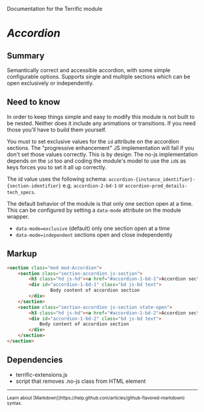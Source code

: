 Documentation for the Terrific module

# *Accordion*


## Summary

Semantically correct and accessible accordion, with some simple configurable options. Supports single and multiple sections which can be open exclusively or independently.

## Need to know

In order to keep things simple and easy to modify this module is not built to be nested. Neither does it include any animations or transitions. If you need those you'll have to build them yourself.

You must to set exclusive values for the `id` attribute on the accordion sections. The "progressive enhancement" JS implementation will fail if you don't set those values correctly. This is by design: The no-js implementation depends on the `id` too and coding the module's model to use the `id`s as keys forces you to set it all up correctly.

The id value uses the following schema: `accordion-{instance_identifier}-{section-identifier}` e.g. `accordion-2-bd-1` or `accordion-prod_details-tech_specs`.

The default behavior of the module is that only one section open at a time. This can be configured by setting a `data-mode` attribute on the module wrapper.

- `data-mode=exclusive` (default) only one section open at a time
- `data-mode=independent` sections open and close independently

## Markup

```html
<section class="mod mod-Accordion">
	<section class="section-accordion js-section">
		<h3 class="hd js-hd"><a href="#accordion-1-bd-1">Accordion section title</a></h3>
		<div id="accordion-1-bd-1" class="bd js-bd text">
				Body content of accordion section
		</div>
	</section>
	<section class="section-accordion js-section state-open">
		<h3 class="hd js-hd"><a href="#accordion-1-bd-2">Accordion section title</a></h3>
		<div id="accordion-1-bd-2" class="bd js-bd text">
			Body content of accordion section
		</div>
	</section>
</section>
```

## Dependencies

- terrific-extensions.js
- script that removes .no-js class from HTML element

---

<small>
	Learn about [Markdown](https://help.github.com/articles/github-flavored-markdown) syntax.
<small>
